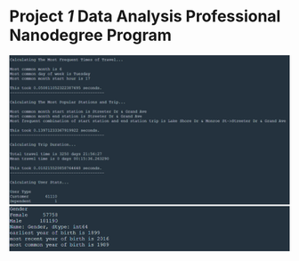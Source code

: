 # Project *1* Data Analysis Professional Nanodegree Program
![Example1](photos/1.png)
![Example2](photos/2.png)
